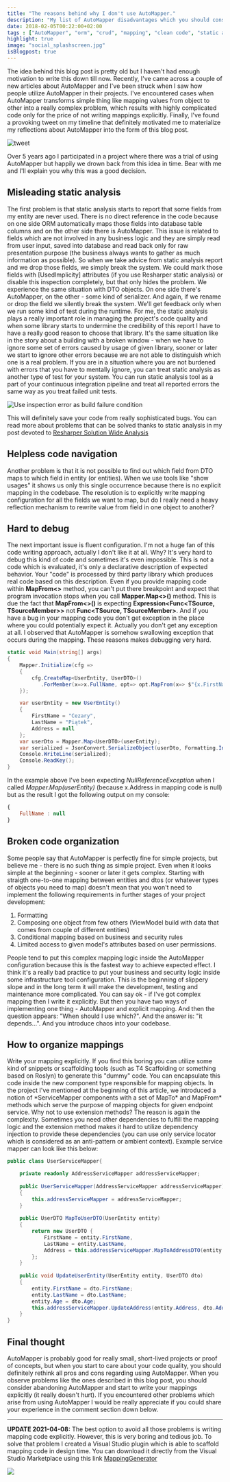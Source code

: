 ```yaml
---
title: "The reasons behind why I don't use AutoMapper."
description: "My list of AutoMapper disadvantages which you should consider before using it in your project."
date: 2018-02-05T00:22:00+02:00
tags : ["AutoMapper", "orm", "crud", "mapping", "clean code", "static analysis", "C#", "dotnet"]
highlight: true
image: "social_splashscreen.jpg"
isBlogpost: true
---
```

The idea behind this blog post is pretty old but I haven't had enough motivation to write this down till now. Recently, I've came across a couple of new articles about AutoMapper and I've been struck when I saw how people utilize AutoMapper in their projects. I've encountered cases when AutoMapper transforms simple thing like mapping values from object to other into a really complex problem, which results with highly complicated code only for the price of not writing mappings explicitly. Finally, I've found a provoking tweet on my timeline that definitely motivated me to materialize my reflections about AutoMapper into the form of this blog post.

![tweet](tweet.jpg)

Over 5 years ago I participated in a project where there was a trial of using AutoMapper but happily we drown back from this idea in time. Bear with me and I'll explain you why this was a good decision.

## Misleading static analysis

The first problem is that static analysis starts to report that some fields from my entity are never used. There is no direct reference in the code because on one side ORM automatically maps those fields into database table columns and on the other side there is AutoMapper. This issue is related to fields which are not involved in any business logic and they are simply read from user input, saved into database and read back only for raw presentation purpose (the business always wants to gather as much information as possible). So when we take advice from static analysis report and we drop those fields, we simply break the system. We could mark those fields with [UsedImplicity] attributes (if you use Resharper static analysis) or disable this inspection completely, but that only hides the problem. We experience the same situation with DTO objects. On one side there's AutoMapper, on the other - some kind of serializer. And again, if we rename or drop the field we silently break the system. We'll get feedback only when we run some kind of test during the runtime. 
For me, the static analysis plays a really important role in managing the project's code quality and when some library starts to undermine the credibility of this report I have to have a really good reason to choose that library. It's the same situation like in the story about a building with a broken window - when we have to ignore some set of errors caused by usage of given library, sooner or later we start to ignore other errors because we are not able to distinguish which one is a real problem. If you are in a situation where you are not burdened with errors that you have to mentally ignore, you can treat static analysis as another type of test for your system. You can run static analysis tool as a part of your continuous integration pipeline and treat all reported errors the same way as you treat failed unit tests. 

![Use inspection error as build failure condition](failure_condition.jpg)

This will definitely save your code from really sophisticated bugs. You can read more about problems that can be solved thanks to static analysis in my post devoted to [Resharper Solution Wide Analysis](/post/hunt-your-bugs-design-time/)

## Helpless code navigation
Another problem is that it is not possible to find out which field from DTO maps to which field in entity (or entities). When we use tools like "show usages" it shows us only this single occurrence because there is no explicit mapping in the codebase. The resolution is to explicitly write mapping configuration for all the fields we want to map, but do I really need a heavy reflection mechanism to rewrite value from field in one object to another?

## Hard to debug

The next important issue is fluent configuration. I'm not a huge fan of this code writing approach, actually I don't like it at all. Why? It's very hard to debug this kind of code and sometimes it's even impossible. This is not a code which is evaluated, it's only a declarative description of expected behavior. Your "code" is processed by third party library which produces real code based on this description. Even if you provide mapping code within **MapFrom<>** method, you can't put there breakpoint and expect that program invocation stops when you call  **Mapper.Map<>()** method. This is due the fact that **MapFrom<>()** is expecting **Expression\<Func\<TSource, TSourceMember\>\>** not **Func\<TSource, TSourceMember\>**.  And if you have a bug in your mapping code you don't get exception in the place where you could potentially expect it. Actually you don't get any exception at all. I observed that AutoMapper is somehow swallowing exception that occurs during the mapping. These reasons makes debugging very hard.

```csharp
static void Main(string[] args)
{
    Mapper.Initialize(cfg =>
    {
        cfg.CreateMap<UserEntity, UserDTO>()
           .ForMember(x=>x.FullName, opt=> opt.MapFrom(x=> $"{x.FirstName} {x.LastName} ({x.Address.City})"));
    });

    var userEntity = new UserEntity()
    {
        FirstName = "Cezary",
        LastName = "Piątek",
        Address = null
    };
    var userDto = Mapper.Map<UserDTO>(userEntity);
    var serialized = JsonConvert.SerializeObject(userDto, Formatting.Indented);
    Console.WriteLine(serialized);
    Console.ReadKey();
}
```
In the example above I've been expecting *NullReferenceException* when I called *Mapper.Map<UserDTO>(userEntity)* (because x.Address in mapping code is null) but as the result I got the following output on my console:

```javascript
{
    FullName : null
}
```

## Broken code organization

Some people say that AutoMapper is perfectly fine for simple projects, but believe me - there is no such thing as simple project. Even when it looks simple at the beginning - sooner or later it gets complex. Starting with straigth one-to-one mapping between entities and dtos (or whatever types of objects you need to map) doesn't mean that you won't need to implement the following requirements in further stages of your project development:

1. Formatting
2. Composing one object from few others (ViewModel build with data that comes from couple of different entities)
3. Conditional mapping based on business and security rules
4. Limited access to given model's attributes based on user permissions.

People tend to put this complex mapping logic inside the AutoMapper configuration because this is the fastest way to achieve expected effect. I think it's a really bad practice to put your business and security logic inside some infrastructure tool configuration. This is the beginning of slippery slope and in the long term it will make the development, testing and maintenance more complicated. You can say ok - if I've got complex mapping then I write it explicitly. But then you have two ways of implementing one thing - AutoMapper and explicit mapping. And then the question appears: "When should I use which?". And the answer is: "it depends...". And you introduce chaos into your codebase.

## How to organize mappings
Write your mapping explicitly. If you find this boring you can utilize some kind of snippets or scaffolding tools (such as T4 Scaffolding or something based on Roslyn) to generate this "dummy" code. You can encapsulate this code inside the new component type responsible for mapping objects. In the project I've mentioned at the beginning of this article, we introduced a notion of *ServiceMapper components with a set of MapTo\* and MapFrom\* methods which serve the purpose of mapping objects for given endpoint service. Why not to use extension methods? The reason is again the complexity. Sometimes you need other dependencies to fulfill the mapping logic and the extension method makes it hard to utilize dependency injection to provide these dependencies (you can use only service locator which is considered as an anti-pattern or ambient context). Example service mapper can look like this below:

```cs
public class UserServiceMapper{

	private readonly AddressServiceMapper addressServiceMapper;
	
	public UserServiceMapper(AddressServiceMapper addressServiceMapper)
	{
		this.addressServiceMapper = addressServiceMapper;
	}
	
	public UserDTO MapToUserDTO(UserEntity entity)
	{
		return new UserDTO {
			FirstName = entity.FirstName,
			LastName = entity.LastName,
			Address = this.addressServiceMapper.MapToAddressDTO(entity.Address)
		};
	}
	
	public void UpdateUserEntity(UserEntity entity, UserDTO dto)
	{
		entity.FirstName = dto.FirstName;
		entity.LastName = dto.LastName;
		entity.Age = dto.Age;
		this.addressServiceMapper.UpdateAddress(entity.Address, dto.Address);
	}
}
```

## Final thought
AutoMapper is probably good for really small, short-lived projects or proof of concepts, but when you start to care about your code quality, you should definitely rethink all pros and cons regarding using AutoMapper. When you observe problems like the ones described in this blog post, you should consider abandoning AutoMapper and start to write your mappings explicitly (it really doesn't hurt). If you encountered other problems which arise from using AutoMapper I would be really appreciate if you could share your experience in the comment section down below.

----
**UPDATE 2021-04-08:** The best option to avoid all those problems is writing mapping code explicitly. However, this is very boring and tedious job. To solve that problem I created a Visual Studio plugin which is able to scaffold mapping code in design time. You can download it directly from the Visual Studio Marketplace using this link <a data-gtag="marketplaceArticle1" href="https://marketplace.visualstudio.com/items?itemName=54748ff9-45fc-43c2-8ec5-cf7912bc3b84.mappinggenerator">MappingGenerator</a> 

![](https://github.com/cezarypiatek/MappingGenerator/raw/master/doc/pure_mapping_method_newone.gif)